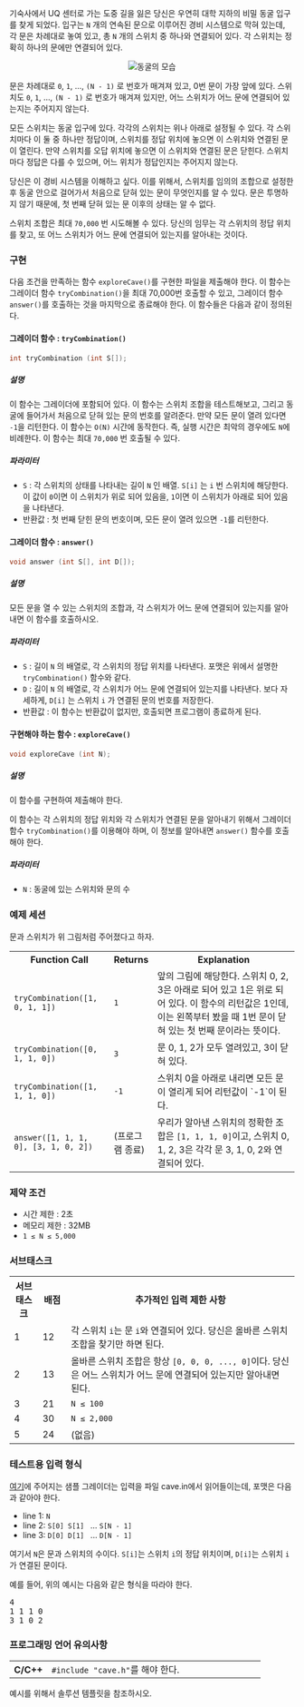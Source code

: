 기숙사에서 UQ 센터로 가는 도중 길을 잃은 당신은 우연히 대학 지하의 비밀 동굴 입구를 찾게 되었다. 입구는 `N` 개의 연속된 문으로 이루어진 경비 시스템으로 막혀 있는데, 각 문은 차례대로 놓여 있고, 총 `N` 개의 스위치 중 하나와 연결되어 있다. 각 스위치는 정확히 하나의 문에만 연결되어 있다.

<center>

![동굴의 모습](https://s3.ap-northeast-2.amazonaws.com/oj.uz/old/IOI13_cave/pic1.png?dl=1)

</center>

문은 차례대로 `0`, `1`, ..., `(N - 1)` 로 번호가 매겨져 있고, 0번 문이 가장 앞에 있다. 스위치도 `0`, `1`, ..., `(N - 1)` 로 번호가 매겨져 있지만, 어느 스위치가 어느 문에 연결되어 있는지는 주어지지 않는다.

모든 스위치는 동굴 입구에 있다. 각각의 스위치는 위나 아래로 설정될 수 있다. 각 스위치마다 이 둘 중 하나만 정답이며, 스위치를 정답 위치에 놓으면 이 스위치와 연결된 문이 열린다. 만약 스위치를 오답 위치에 놓으면 이 스위치와 연결된 문은 닫힌다. 스위치마다 정답은 다를 수 있으며, 어느 위치가 정답인지는 주어지지 않는다.

당신은 이 경비 시스템을 이해하고 싶다. 이를 위해서, 스위치를 임의의 조합으로 설정한 후 동굴 안으로 걸어가서 처음으로 닫혀 있는 문이 무엇인지를 알 수 있다. 문은 투명하지 않기 때문에, 첫 번째 닫혀 있는 문 이후의 상태는 알 수 없다.

스위치 조합은 최대 `70,000` 번 시도해볼 수 있다. 당신의 임무는 각 스위치의 정답 위치를 찾고, 또 어느 스위치가 어느 문에 연결되어 있는지를 알아내는 것이다.

### 구현

다음 조건을 만족하는 함수 `exploreCave()`를 구현한 파일을 제출해야 한다. 이 함수는 그레이더 함수 `tryCombination()`을 최대 70,000번 호출할 수 있고, 그레이더 함수 `answer()`를 호출하는 것을 마지막으로 종료해야 한다. 이 함수들은 다음과 같이 정의된다.

#### 그레이더 함수 : `tryCombination()`

``` c++
int tryCombination (int S[]);
```

##### 설명

이 함수는 그레이더에 포함되어 있다. 이 함수는 스위치 조합을 테스트해보고, 그리고 동굴에 들어가서 처음으로 닫혀 있는 문의 번호를 알려준다. 만약 모든 문이 열려 있다면 `-1`을 리턴한다. 이 함수는 `O(N)` 시간에 동작한다. 즉, 실행 시간은 최악의 경우에도 `N`에 비례한다.
이 함수는 최대 `70,000` 번 호출될 수 있다.

##### 파라미터

* `S` : 각 스위치의 상태를 나타내는 길이 `N` 인 배열. `S[i]` 는 `i` 번 스위치에 해당한다. 이 값이 `0`이면 이 스위치가 위로 되어 있음을, `1`이면 이 스위치가 아래로 되어 있음을 나타낸다.
* 반환값 : 첫 번째 닫힌 문의 번호이며, 모든 문이 열려 있으면 `-1`를 리턴한다.

#### 그레이더 함수 : `answer()`

``` c++
void answer (int S[], int D[]);
```

##### 설명

모든 문을 열 수 있는 스위치의 조합과, 각 스위치가 어느 문에 연결되어 있는지를 알아내면 이 함수를 호출하시오.

##### 파라미터

* `S` : 길이 `N` 의 배열로, 각 스위치의 정답 위치를 나타낸다. 포맷은 위에서 설명한 `tryCombination()` 함수와 같다.
* `D` : 길이 `N` 의 배열로, 각 스위치가 어느 문에 연결되어 있는지를 나타낸다. 보다 자세하게, `D[i]` 는 스위치 `i` 가 연결된 문의 번호를 저장한다.
* 반환값 : 이 함수는 반환값이 없지만, 호출되면 프로그램이 종료하게 된다.

#### 구현해야 하는 함수 : `exploreCave()`

``` c++
void exploreCave (int N);
```

##### 설명

이 함수를 구현하여 제출해야 한다.

이 함수는 각 스위치의 정답 위치와 각 스위치가 연결된 문을 알아내기 위해서 그레이더 함수 `tryCombination()`를 이용해야 하며, 이 정보를 알아내면 `answer()` 함수를 호출해야 한다.

##### 파라미터

* `N` : 동굴에 있는 스위치와 문의 수

### 예제 세션

문과 스위치가 위 그림처럼 주어졌다고 하자.

<table class="table table-bordered">
 <tr>
  <th style="width: 35%;">Function Call</th>
  <th style="width: 15%;">Returns</th>
  <th>Explanation</th>
 </tr>
 <tr>
  <td><code>tryCombination([1, 0, 1, 1])</code></td>
  <td><code>1</code></td>
  <td>앞의 그림에 해당한다. 스위치 0, 2, 3은 아래로 되어 있고 1은 위로 되어 있다. 이 함수의 리턴값은 1인데, 이는 왼쪽부터 봤을 때 1번 문이 닫혀 있는 첫 번째 문이라는 뜻이다.</td>
 </tr>
 <tr>
  <td><code>tryCombination([0, 1, 1, 0])</code></td>
  <td><code>3</code></td>
  <td>문 0, 1, 2가 모두 열려있고, 3이 닫혀 있다.</td>
 </tr>
 <tr>
  <td><code>tryCombination([1, 1, 1, 0])</code></td>
  <td><code>-1</code></td>
  <td>스위치 0을 아래로 내리면 모든 문이 열리게 되어 리턴값이 `-1`이 된다.</td>
 </tr>
 <tr>
  <td><code>answer([1, 1, 1, 0], [3, 1, 0, 2])</code></td>
  <td>(프로그램 종료)</td>
  <td>우리가 알아낸 스위치의 정확한 조합은 <code>[1, 1, 1, 0]</code>이고, 스위치 0, 1, 2, 3은 각각 문 3, 1, 0, 2와 연결되어 있다.</td>
 </tr>
</table>

### 제약 조건

* 시간 제한 : 2초
* 메모리 제한 : 32MB
* `1 ≤ N ≤ 5,000`

### 서브태스크

<table class='table table-condensed table-bordered'>
 <tr>
  <th style="width: 10%;">서브태스크</th>
  <th style="width: 10%;">배점</th>
  <th>추가적인 입력 제한 사항</th>
 </tr>
 <tr>
  <td>1</td>
  <td>12</td>
  <td>각 스위치 <code>i</code>는 문 <code>i</code>와 연결되어 있다. 당신은 올바른 스위치 조합을 찾기만 하면 된다.</td>
 </tr>

 <tr>
  <td>2</td>
  <td>13</td>
  <td>올바른 스위치 조합은 항상 <code>[0, 0, 0, ..., 0]</code>이다. 당신은 어느 스위치가 어느 문에 연결되어 있는지만 알아내면 된다.</td>
 </tr>
 <tr>
  <td>3</td>
  <td>21</td>
  <td><code>N ≤ 100</code></td>
 </tr>
 <tr>
  <td>4</td>
  <td>30</td>
  <td><code>N ≤ 2,000</code></td>
 </tr>
 <tr>
  <td>5</td>
  <td>24</td>
  <td>(없음)</td>
 </tr>
</table>


### 테스트용 입력 형식

[여기](https://s3.ap-northeast-2.amazonaws.com/oj.uz/old/IOI13_cave/cave.zip)에 주어지는 샘플 그레이더는 입력을 파일 cave.in에서 읽어들이는데,
포맷은 다음과 같아야 한다.

* line 1: `N`
* line 2: `S[0] S[1] ` ... `S[N - 1]`
* line 3: `D[0] D[1] ` ... `D[N - 1]`

여기서 `N`은 문과 스위치의 수이다. `S[i]`는 스위치 `i`의 정답 위치이며, `D[i]`는 스위치 `i`가 연결된 문이다.

예를 들어, 위의 예시는 다음와 같은 형식을 따라야 한다.

<pre>
4
1 1 1 0
3 1 0 2
</pre>

### 프로그래밍 언어 유의사항

<table class="table table-condensed table-bordered">
 <tr>
  <th style="width: 15%;">C/C++</th>
  <td><code>#include "cave.h"</code>를 해야 한다.</td>
 </tr>
 <tr>
</table>

예시를 위해서 솔루션 템플릿을 참조하시오.
